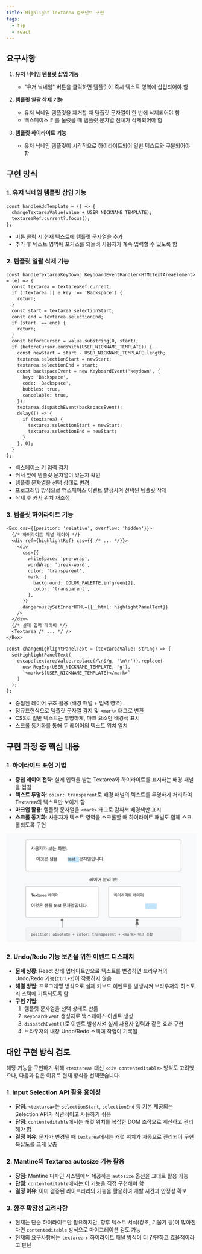 ```yaml
---
title: Highlight Textarea 컴포넌트 구현
tags:
  - tip
  - react
---
```

## 요구사항

1. **유저 닉네임 템플릿 삽입 기능**

    * "유저 닉네임" 버튼을 클릭하면 템플릿이 즉시 텍스트 영역에 삽입되어야 함
2. **템플릿 일괄 삭제 기능**

    * 유저 닉네임 템플릿을 제거할 때 템플릿 문자열이 한 번에 삭제되어야 함
    * 백스페이스 키를 눌렀을 때 템플릿 문자열 전체가 삭제되어야 함
3. **템플릿 하이라이트 기능**

    * 유저 닉네임 템플릿이 시각적으로 하이라이트되어 일반 텍스트와 구분되어야 함

## 구현 방식

### 1. 유저 닉네임 템플릿 삽입 기능

```tsx
const handleAddTemplate = () => {
  changeTextareaValue(value + USER_NICKNAME_TEMPLATE);
  textareaRef.current?.focus();
};
```

* 버튼 클릭 시 현재 텍스트에 템플릿 문자열을 추가
* 추가 후 텍스트 영역에 포커스를 되돌려 사용자가 계속 입력할 수 있도록 함

### 2. 템플릿 일괄 삭제 기능

```tsx
const handleTextareaKeyDown: KeyboardEventHandler<HTMLTextAreaElement> = (e) => {
  const textarea = textareaRef.current;
  if (!textarea || e.key !== 'Backspace') {
    return;
  }
  const start = textarea.selectionStart;
  const end = textarea.selectionEnd;
  if (start !== end) {
    return;
  }
  const beforeCursor = value.substring(0, start);
  if (beforeCursor.endsWith(USER_NICKNAME_TEMPLATE)) {
    const newStart = start - USER_NICKNAME_TEMPLATE.length;
    textarea.selectionStart = newStart;
    textarea.selectionEnd = start;
    const backspaceEvent = new KeyboardEvent('keydown', {
      key: 'Backspace',
      code: 'Backspace',
      bubbles: true,
      cancelable: true,
    });
    textarea.dispatchEvent(backspaceEvent);
    delay(() => {
      if (textarea) {
        textarea.selectionStart = newStart;
        textarea.selectionEnd = newStart;
      }
    }, 0);
  }
};
```

* 백스페이스 키 입력 감지
* 커서 앞에 템플릿 문자열이 있는지 확인
* 템플릿 문자열을 선택 상태로 변경
* 프로그래밍 방식으로 백스페이스 이벤트 발생시켜 선택된 템플릿 삭제
* 삭제 후 커서 위치 재조정

### 3. 템플릿 하이라이트 기능

```tsx
<Box css={{position: 'relative', overflow: 'hidden'}}>
  {/* 하이라이트 패널 레이어 */}
  <div ref={highlightRef} css={{ /* ... */}}>
    <div
      css={{
        whiteSpace: 'pre-wrap',
        wordWrap: 'break-word',
        color: 'transparent',
        mark: {
          background: COLOR_PALETTE.infgreen[2],
          color: 'transparent',
        },
      }}
      dangerouslySetInnerHTML={{__html: highlightPanelText}}
    />
  </div>
  {/* 실제 입력 레이어 */}
  <Textarea /* ... */ />
</Box>
```

```tsx
const changeHighlightPanelText = (textareaValue: string) => {
  setHighlightPanelText(
    escape(textareaValue.replace(/\n$/g, '\n\n')).replace(
      new RegExp(USER_NICKNAME_TEMPLATE, 'g'),
      `<mark>${USER_NICKNAME_TEMPLATE}</mark>`
    )
  );
};
```

* 중첩된 레이어 구조 활용 (배경 패널 + 입력 영역)
* 정규표현식으로 템플릿 문자열 감지 및 `<mark>` 태그로 변환
* CSS로 일반 텍스트는 투명하게, 마크 요소만 배경색 표시
* 스크롤 동기화를 통해 두 레이어의 텍스트 위치 일치

## 구현 과정 중 핵심 내용

### 1. 하이라이트 표현 기법

* **중첩 레이어 전략**: 실제 입력을 받는 Textarea와 하이라이트를 표시하는 배경 패널을 겹침
* **텍스트 투명화**: `color: transparent`로 배경 패널의 텍스트를 투명하게 처리하여 Textarea의 텍스트만 보이게 함
* **마크업 활용**: 템플릿 문자열을 `<mark>` 태그로 감싸서 배경색만 표시
* **스크롤 동기화**: 사용자가 텍스트 영역을 스크롤할 때 하이라이트 패널도 함께 스크롤되도록 구현

![image-20250416-010416.png](../attachments/image-20250416-010416.png)

### 2. Undo/Redo 기능 보존을 위한 이벤트 디스패치

* **문제 상황**: React 상태 업데이트만으로 텍스트를 변경하면 브라우저의 Undo/Redo 기능(`Ctrl+Z`)이 작동하지 않음
* **해결 방법**: 프로그래밍 방식으로 실제 키보드 이벤트를 발생시켜 브라우저의 히스토리 스택에 기록되도록 함
* **구현 기법**:
    1. 템플릿 문자열을 선택 상태로 만듦
    2. `KeyboardEvent` 생성자로 백스페이스 이벤트 생성
    3. `dispatchEvent()`로 이벤트 발생시켜 실제 사용자 입력과 같은 효과 구현
    4. 브라우저의 내장 Undo/Redo 스택에 작업이 기록됨

## 대안 구현 방식 검토

해당 기능을 구현하기 위해 `<textarea>` 대신 `<div contenteditable>` 방식도 고려했으나, 다음과 같은 이유로 현재 방식을 선택했습니다.

### 1. Input Selection API 활용 용이성

* **장점**: `<textarea>`는 `selectionStart`, `selectionEnd` 등 기본 제공되는 Selection API가 직관적이고 사용하기 쉬움
* **단점**: `contenteditable`에서는 캐럿 위치를 복잡한 DOM 조작으로 계산하고 관리해야 함
* **결정 이유**: 문자가 변경될 때 `textarea`에서는 캐럿 위치가 자동으로 관리되어 구현 복잡도를 크게 낮춤

### 2. Mantine의 Textarea autosize 기능 활용

* **장점**: Mantine 디자인 시스템에서 제공하는 `autosize` 옵션을 그대로 활용 가능
* **단점**: `contenteditable`에서는 이 기능을 직접 구현해야 함
* **결정 이유**: 이미 검증된 라이브러리의 기능을 활용하여 개발 시간과 안정성 확보

### 3. 향후 확장성 고려사항

* 현재는 단순 하이라이트만 필요하지만, 향후 텍스트 서식(강조, 기울기 등)이 많아진다면 `contenteditable` 방식으로 마이그레이션 검토 가능
* 현재의 요구사항에는 `textarea` + 하이라이트 패널 방식이 더 간단하고 효율적이라고 판단